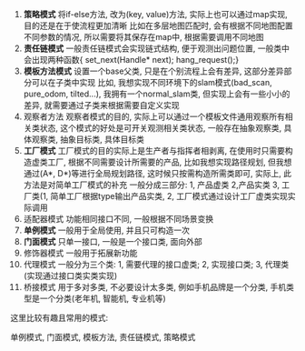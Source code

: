1. **策略模式**
   将if-else方法, 改为(key, value)方法, 实际上也可以通过map实现, 目的还是在于使流程更加清晰
   比如在多层地图匹配时, 会有根据不同地图配置不同参数的情况, 所以需要将其保存在map中, 根据需要调用不同地图
2. **责任链模式**
   一般责任链模式会实现链式结构, 便于观测出问题位置, 一般类中会出现两种函数{ set_next(Handle* next); hang_request();}
3. **模板方法模式**
   设置一个base父类, 只是在个别流程上会有差异, 这部分差异部分可以在子类中实现
   比如, 我想实现不同环境下的slam模式(bad_scan, pure_odom, tilted...), 我拥有一个normal_slam类, 但实现上会有一些小小的差异,
   就需要通过子类来根据需要自定义实现
4. 观察者方法
   观察者模式的目的, 实际上可以通过一个模板文件通用观察所有相关类状态, 这个模式的好处是可开关观测相关类状态,
   一般存在抽象观察类, 具体观察类, 抽象目标类, 具体目标类
5. **工厂模式**
   工厂模式的目的实际上是生产者与指挥者相剥离, 在使用时只需要构造虚类工厂, 根据不同需要设计所需要的产品,
   比如我想实现路径规划, 但我想通过(A*, D*)等进行全局规划路径, 这时候只按需构造所需类即可, 实际上, 此方法是对简单工厂模式的补充
   一般分成三部分: 1, 产品虚类 2,产品实类 3, 工厂类(1, 简单工厂根据type输出产品实类, 2, 工厂模式通过设计工厂虚类实现实际调用
6. 适配器模式
   功能相同接口不同, 一般根据不同场景变换
7. **单例模式**
   一般用于全局使用, 并且只可构造一次
8. **门面模式**
   只单一接口, 一般是一个接口类, 面向外部
9. 修饰器模式
   一般用于拓展新功能
10. 代理模式
    一般分为三个类: 1, 需要代理的接口虚类; 2, 实现接口类; 3, 代理类(实现通过接口类实类实现)
11. 桥接模式
    用于多对多类, 不必要设计太多类, 例如手机品牌是一个分类, 手机类型是一个分类(老年机, 智能机, 专业机等)


这里比较有趣且常用的模式:

单例模式, 门面模式, 模板方法, 责任链模式, 策略模式
